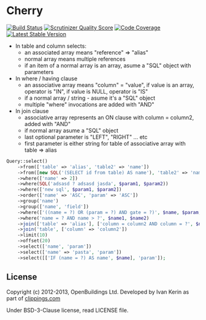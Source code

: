 # Cherry 

[![Build Status](https://travis-ci.org/OpenBuildings/cherry.png?branch=master)](https://travis-ci.org/OpenBuildings/cherry)
[![Scrutinizer Quality Score](https://scrutinizer-ci.com/g/OpenBuildings/cherry/badges/quality-score.png?s=e9d8fb56ba6287ac409e35a485445071ad52eebe)](https://scrutinizer-ci.com/g/OpenBuildings/cherry/)
[![Code Coverage](https://scrutinizer-ci.com/g/OpenBuildings/cherry/badges/coverage.png?s=80b3817f7aa1d6b14e56a45ba054f44cb4df695b)](https://scrutinizer-ci.com/g/OpenBuildings/cherry/)
[![Latest Stable Version](https://poser.pugx.org/openbuildings/cherry/v/stable.png)](https://packagist.org/packages/openbuildings/cherry)

* In table and column selects:
	* an associated array means "reference" => "alias"
	* normal array means multiple references
	* if an item of a normal array is an array, asume a "SQL" object with parameters
* In where / having clause
	* an associative array means "column" = "value", if value is an array, operator is "IN", if value is NULL, operator is "IS"
	* if a normal array / string - asume it's a "SQL" object
	* multiple "where" invocations are added with "AND"
* In join clause
	* associative array represents an ON clause with column = column2, added with "AND"
	* if normal array asume a "SQL" object
	* last optional parameter is "LEFT", "RIGHT" ... etc
	* first parameter is either string for table of associative array with table => alias

```php
Query::select()
	->from(['table' => 'alias', 'table2' => 'name'])
	->from([new SQL('(SELECT id from table) AS name'), 'table2' => 'name'])
	->where(['name' => 2])
	->where(SQL('adsasd ? adsasd jasda', $param1, $param2))
	->where(['new sql', $param1, $param2])
	->order(['name' => 'ASC', 'param' => 'ASC'])
	->group('name')
	->group(['name', 'field'])
	->where(['((name = ?) OR (param = ?) AND gate = ?)', $name, $param, $gate])
	->where('name = ? AND name > ?', $name1, $name2)
	->join(['table' => 'alias'], ['column = column2 AND column = ?', $name1], 'LEFT')
	->join('table', ['column' => 'column2'])
	->limit(10)
	->offset(20)
	->select(['name', 'param'])
	->select(['name' => 'pasta', 'param'])
	->select([['IF (name = ?) AS name', $name], 'param']);
```
## License

Copyright (c) 2012-2013, OpenBuildings Ltd. Developed by Ivan Kerin as part of [clippings.com](http://clippings.com)

Under BSD-3-Clause license, read LICENSE file.
